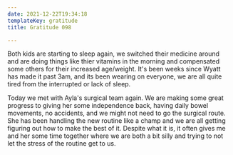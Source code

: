 ```yaml
---
date: 2021-12-22T19:34:18
templateKey: gratitude
title: Gratitude 098

---
```


Both kids are starting to sleep again, we switched their medicine around and
are doing things like thier vitamins in the morning and compensated some others
for their increased age/weight.  It's been weeks since Wyatt has made it past
3am, and its been wearing on everyone, we are all quite tired from the
interrupted or lack of sleep.

Today we met with Ayla's surgical team again.  We are making some great
progress to giving her some independence back, having daily bowel movements, no
accidents, and we might not need to go the surgical route.  She has been
handling the new routine like a champ and we are all getting figuring out how
to make the best of it.  Despite what it is, it often gives me and her some
time together where we are both a bit silly and trying to not let the stress of
the routine get to us.
